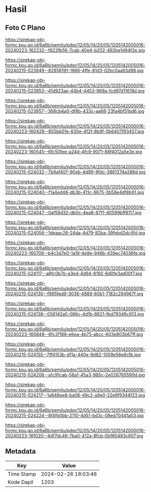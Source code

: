# Hasil

## Foto C Plano

https://sirekap-obj-formc.kpu.go.id/6a6b/pemilu/pdpr/12/05/14/20/05/1205142005016-20240223-162232--f822fb56-7cab-40e4-b202-492be1d94f2e.jpg

https://sirekap-obj-formc.kpu.go.id/6a6b/pemilu/pdpr/12/05/14/20/05/1205142005016-20240215-023949--82856191-1866-4ffe-81d3-02bc0aa63d98.jpg

https://sirekap-obj-formc.kpu.go.id/6a6b/pemilu/pdpr/12/05/14/20/05/1205142005016-20240215-023953--41d923ae-44b4-4453-968a-fcd97d11618d.jpg

https://sirekap-obj-formc.kpu.go.id/6a6b/pemilu/pdpr/12/05/14/20/05/1205142005016-20240215-023957--368cb4a0-df8b-433c-aa68-23fa4bf51bd6.jpg

https://sirekap-obj-formc.kpu.go.id/6a6b/pemilu/pdpr/12/05/14/20/05/1205142005016-20240223-160428--855bb01e-630e-4f2f-8b9f-0b6407f93457.jpg

https://sirekap-obj-formc.kpu.go.id/6a6b/pemilu/pdpr/12/05/14/20/05/1205142005016-20240223-160545--6fc50fee-a24d-4fc9-9071-88f4012a5e3e.jpg

https://sirekap-obj-formc.kpu.go.id/6a6b/pemilu/pdpr/12/05/14/20/05/1205142005016-20240215-024032--7b9af407-90eb-4d99-9fdc-3861274e286d.jpg

https://sirekap-obj-formc.kpu.go.id/6a6b/pemilu/pdpr/12/05/14/20/05/1205142005016-20240215-024040--f1a4ed48-db3b-411c-9675-3b58e4df8b91.jpg

https://sirekap-obj-formc.kpu.go.id/6a6b/pemilu/pdpr/12/05/14/20/05/1205142005016-20240215-024047--0af58d32-db0c-4ea8-87f1-40599bff8117.jpg

https://sirekap-obj-formc.kpu.go.id/6a6b/pemilu/pdpr/12/05/14/20/05/1205142005016-20240215-024056--1deaac26-24da-4d79-82ba-39febd2dc4fd.jpg

https://sirekap-obj-formc.kpu.go.id/6a6b/pemilu/pdpr/12/05/14/20/05/1205142005016-20240223-160706--b4c3d7e0-1a19-4e9e-948b-439ec74036fe.jpg

https://sirekap-obj-formc.kpu.go.id/6a6b/pemilu/pdpr/12/05/14/20/05/1205142005016-20240215-024117--a6fc0b7b-a3ed-4d94-8192-8d0fe3ad00f7.jpg

https://sirekap-obj-formc.kpu.go.id/6a6b/pemilu/pdpr/12/05/14/20/05/1205142005016-20240215-024130--f995fed9-3036-4889-80b1-7182c294967f.jpg

https://sirekap-obj-formc.kpu.go.id/6a6b/pemilu/pdpr/12/05/14/20/05/1205142005016-20240215-024138--058142a5-086c-4d1b-8821-fbd79346c913.jpg

https://sirekap-obj-formc.kpu.go.id/6a6b/pemilu/pdpr/12/05/14/20/05/1205142005016-20240223-160848--6fc2f188-e6ea-4b75-abcc-603e803b67ff.jpg

https://sirekap-obj-formc.kpu.go.id/6a6b/pemilu/pdpr/12/05/14/20/05/1205142005016-20240215-024155--7ff4153b-d11a-440e-9d82-1009e56e6cfb.jpg

https://sirekap-obj-formc.kpu.go.id/6a6b/pemilu/pdpr/12/05/14/20/05/1205142005016-20240215-024206--a1c91cab-58a1-45a3-985c-2e026765599d.jpg

https://sirekap-obj-formc.kpu.go.id/6a6b/pemilu/pdpr/12/05/14/20/05/1205142005016-20240215-024217--1a848ee8-ba06-49c2-a9e0-22e9f9344f23.jpg

https://sirekap-obj-formc.kpu.go.id/6a6b/pemilu/pdpr/12/05/14/20/05/1205142005016-20240215-024224--8f4fb0bb-2110-4d51-bd3c-08ed70441a03.jpg

https://sirekap-obj-formc.kpu.go.id/6a6b/pemilu/pdpr/12/05/14/20/05/1205142005016-20240223-161020--4df7dc46-7ba0-412a-8fcb-0bf60483c807.jpg


## Metadata

| Key        | Value               |
| ---------- | ------------------- |
| Time Stamp | 2024-02-26 18:03:46 |
| Kode Dapil | 1203                |



